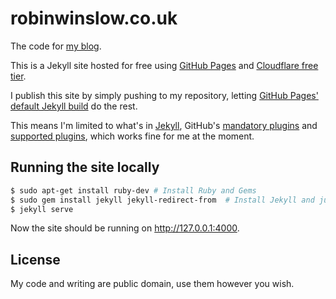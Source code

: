 # robinwinslow.co.uk

The code for [my blog](https://robinwinslow.co.uk).

This is a Jekyll site hosted for free using [GitHub Pages](https://pages.github.com/) and [Cloudflare free tier](https://www.cloudflare.com/plans/).

I publish this site by simply pushing to my repository, letting [GitHub Pages' default Jekyll build](https://docs.github.com/en/free-pro-team@latest/github/working-with-github-pages/setting-up-a-github-pages-site-with-jekyll) do the rest.

This means I'm limited to what's in [Jekyll](https://jekyllrb.com/), GitHub's [mandatory plugins](https://docs.github.com/en/free-pro-team@latest/github/working-with-github-pages/about-github-pages-and-jekyll#plugins) and [supported plugins](https://pages.github.com/versions/), which works fine for me at the moment.

## Running the site locally

```bash
$ sudo apt-get install ruby-dev # Install Ruby and Gems
$ sudo gem install jekyll jekyll-redirect-from  # Install Jekyll and just one plugin
$ jekyll serve
```

Now the site should be running on http://127.0.0.1:4000.

## License

My code and writing are public domain, use them however you wish.
